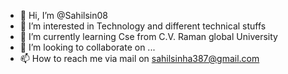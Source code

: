 - 👋 Hi, I’m @Sahilsin08
- 👀 I’m interested in Technology and different technical stuffs
- 🌱 I’m currently learning Cse from C.V. Raman global University
- 💞️ I’m looking to collaborate on ...
- 📫 How to reach me via mail on sahilsinha387@gmail.com

<!---
Sahilsin08/Sahilsin08 is a ✨ special ✨ repository because its `README.md` (this file) appears on your GitHub profile.
You can click the Preview link to take a look at your changes.
--->
